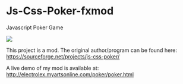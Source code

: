 # Js-Css-Poker-fxmod
Javascript Poker Game

<img src="https://i.imgur.com/fiwwjUs.png">

This project is a mod. The original author/program can be found here: https://sourceforge.net/projects/js-css-poker/

A live demo of my mod is available at: http://electrolex.myartsonline.com/poker/poker.html
